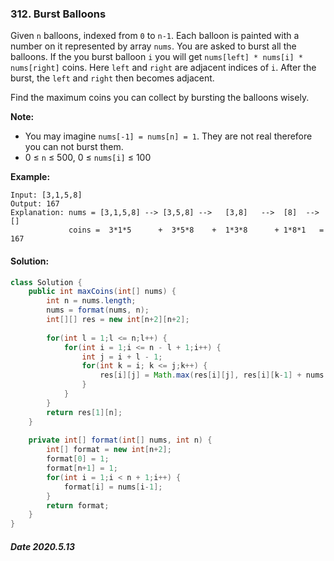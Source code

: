 ### 312. Burst Balloons

Given `n` balloons, indexed from `0` to `n-1`. Each balloon is painted with a number on it represented by array `nums`. You are asked to burst all the balloons. If the you burst balloon `i` you will get `nums[left] * nums[i] * nums[right]` coins. Here `left` and `right` are adjacent indices of `i`. After the burst, the `left` and `right` then becomes adjacent.

Find the maximum coins you can collect by bursting the balloons wisely.

**Note:**

- You may imagine `nums[-1] = nums[n] = 1`. They are not real therefore you can not burst them.
- 0 ≤ `n` ≤ 500, 0 ≤ `nums[i]` ≤ 100

**Example:**

```
Input: [3,1,5,8]
Output: 167 
Explanation: nums = [3,1,5,8] --> [3,5,8] -->   [3,8]   -->  [8]  --> []
             coins =  3*1*5      +  3*5*8    +  1*3*8      + 1*8*1   = 167
```

#### Solution:

```java
class Solution {
    public int maxCoins(int[] nums) {
        int n = nums.length;
        nums = format(nums, n);
        int[][] res = new int[n+2][n+2];
        
        for(int l = 1;l <= n;l++) {
            for(int i = 1;i <= n - l + 1;i++) {
                int j = i + l - 1;
                for(int k = i; k <= j;k++) {
                    res[i][j] = Math.max(res[i][j], res[i][k-1] + nums[k]*nums[i-1]*nums[j+1] + res[k+1][j]);
                }
            }
        }
        return res[1][n];
    }
    
    private int[] format(int[] nums, int n) {
        int[] format = new int[n+2];
        format[0] = 1;
        format[n+1] = 1;
        for(int i = 1;i < n + 1;i++) {
            format[i] = nums[i-1];
        }
        return format;
    }
}
```

##### Date 2020.5.13
